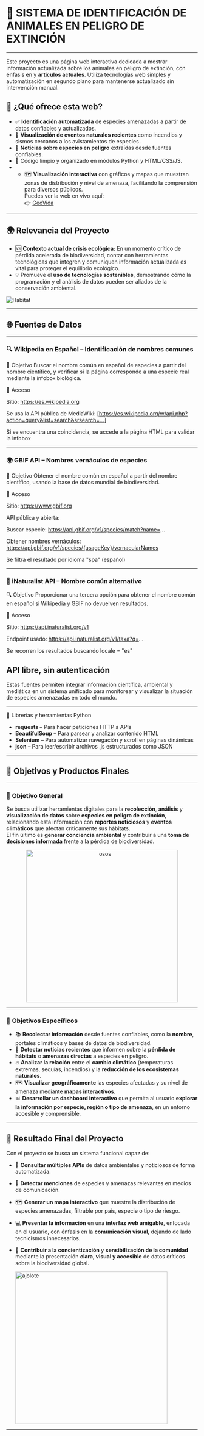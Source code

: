 
# 🐾 **SISTEMA DE IDENTIFICACIÓN DE ANIMALES EN PELIGRO DE EXTINCIÓN**

---  
Este proyecto es una página web interactiva dedicada a mostrar información actualizada sobre los animales en peligro de extinción, con énfasis en  y **articulos actuales**. Utiliza tecnologías web simples y automatización en segundo plano para mantenerse actualizado sin intervención manual.
  
## 🧠 ¿Qué ofrece esta web?    
- ✅ **Identificación automatizada** de especies amenazadas a partir de datos confiables y actualizados.
- 🌋 **Visualización de eventos naturales recientes** como incendios y sismos cercanos a los avistamientos de especies .
- 📰 **Noticias sobre especies en peligro** extraídas desde fuentes confiables.
- 🧩 Código limpio y organizado en módulos Python y HTML/CSS/JS.
- - 🗺️ **Visualización interactiva** con gráficos y mapas que muestran zonas de distribución y nivel de amenaza, facilitando la comprensión para diversos públicos.  
Puedes ver la web en vivo aquí:  
👉 [GeoVida](https://maricielo-hc.github.io/TRABAJO_FINAL/index.html)      
---

## 🌍 Relevancia del Proyecto

- 🆘 **Contexto actual de crisis ecológica:** En un momento crítico de pérdida acelerada de biodiversidad, contar con herramientas tecnológicas que integren y comuniquen información actualizada es vital para proteger el equilibrio ecológico.
- 💡 Promueve el **uso de tecnologías sostenibles**, demostrando cómo la programación y el análisis de datos pueden ser aliados de la conservación ambiental.

![Habitat](imagenes/HABITAT.jpg)

---

## 🌐 **Fuentes de Datos**

---  
### 🔍 Wikipedia en Español – Identificación de nombres comunes
📌 Objetivo
Buscar el nombre común en español de especies a partir del nombre científico, y verificar si la página corresponde a una especie real mediante la infobox biológica.

🔧 Acceso

Sitio: https://es.wikipedia.org

Se usa la API pública de MediaWiki:
[https://es.wikipedia.org/w/api.php?action=query&list=search&srsearch=...]

Si se encuentra una coincidencia, se accede a la página HTML para validar la infobox

---

### 🌍 GBIF API – Nombres vernáculos de especies
📌 Objetivo
Obtener el nombre común en español a partir del nombre científico, usando la base de datos mundial de biodiversidad.

🔧 Acceso

Sitio: https://www.gbif.org

API pública y abierta:

Buscar especie: https://api.gbif.org/v1/species/match?name=...

Obtener nombres vernáculos: https://api.gbif.org/v1/species/{usageKey}/vernacularNames

Se filtra el resultado por idioma "spa" (español)

---

### 🌱 iNaturalist API – Nombre común alternativo
🔍 Objetivo
Proporcionar una tercera opción para obtener el nombre común en español si Wikipedia y GBIF no devuelven resultados.

🔧 Acceso

Sitio: https://api.inaturalist.org/v1

Endpoint usado:
https://api.inaturalist.org/v1/taxa?q=...

Se recorren los resultados buscando locale = "es"

API libre, sin autenticación  
---

Estas fuentes permiten integrar información científica, ambiental y mediática en un sistema unificado para monitorear y visualizar la situación de especies amenazadas en todo el mundo.

---
🧰 Librerías y herramientas Python
- **requests** – Para hacer peticiones HTTP a APIs
- **BeautifulSoup** – Para parsear y analizar contenido HTML
- **Selenium** – Para automatizar navegación y scroll en páginas dinámicas
- **json** – Para leer/escribir archivos .js estructurados como JSON

---

## 🌿 **Objetivos y Productos Finales**

---

### 🐼 **Objetivo General**

Se busca utilizar herramientas digitales para la **recolección**, **análisis** y **visualización de datos** sobre **especies en peligro de extinción**, relacionando esta información con **reportes noticiosos** y **eventos climáticos** que afectan críticamente sus hábitats.  
El fin último es **generar conciencia ambiental** y contribuir a una **toma de decisiones informada** frente a la pérdida de biodiversidad.


<p align="center">
  <img src="imagenes/ososs.gif" alt="osos" width="400"/>
</p>



---

### 🐼 **Objetivos Específicos**

- 📚 **Recolectar información** desde fuentes confiables, como la **nombre**, portales climáticos y bases de datos de biodiversidad.
- 📰 **Detectar noticias recientes** que informen sobre la **pérdida de hábitats** o **amenazas directas** a especies en peligro.
- 🔥 **Analizar la relación** entre el **cambio climático** (temperaturas extremas, sequías, incendios) y la **reducción de los ecosistemas naturales**.
- 🗺️ **Visualizar geográficamente** las especies afectadas y su nivel de amenaza mediante **mapas interactivos**.
- 📊 **Desarrollar un dashboard interactivo** que permita al usuario **explorar la información por especie, región o tipo de amenaza**, en un entorno accesible y comprensible.

---


## 🌿 **Resultado Final del Proyecto**

Con el proyecto se busca un sistema funcional capaz de:

- 🔗 **Consultar múltiples APIs** de datos ambientales y noticiosos de forma automatizada.
- 📌 **Detectar menciones** de especies y amenazas relevantes en medios de comunicación.
- 🗺️ **Generar un mapa interactivo** que muestre la distribución de especies amenazadas, filtrable por país, especie o tipo de riesgo.
- 💻 **Presentar la información** en una **interfaz web amigable**, enfocada en el usuario, con énfasis en la **comunicación visual**, dejando de lado tecnicismos innecesarios.
- 🌱 **Contribuir a la concientización** y **sensibilización de la comunidad** mediante la presentación **clara, visual y accesible** de datos críticos sobre la biodiversidad global.

  <img src="imagenes/ajolote.gif" alt="ajolote" width="400"/>
</p>

---

